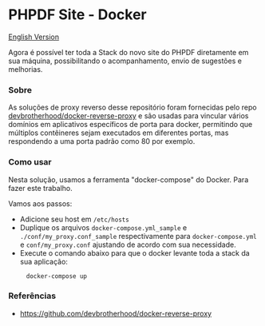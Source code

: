 # PHPDF Site - Docker

[English Version](./README-EN.md)

Agora é possível ter toda a Stack do novo site do PHPDF diretamente em sua máquina, possibilitando o acompanhamento, envio de sugestões e melhorias.

### Sobre

As soluções de proxy reverso desse repositório foram fornecidas pelo repo [devbrotherhood/docker-reverse-proxy](https://github.com/devbrotherhood/docker-reverse-proxy) e são usadas para vincular vários domínios em aplicativos específicos de porta para docker, permitindo que múltiplos contêineres sejam executados em diferentes portas, mas respondendo a uma porta padrão como 80 por exemplo.

### Como usar

Nesta solução, usamos a ferramenta "docker-compose" do Docker. Para fazer este trabalho.
 
Vamos aos passos:

- Adicione seu host em `/etc/hosts`
- Duplique os arquivos `docker-compose.yml_sample` e `./conf/my_proxy.conf_sample` respectivamente para `docker-compose.yml` e `conf/my_proxy.conf` ajustando de acordo com sua necessidade.  
- Execute o comando abaixo para que o docker levante toda a stack da sua aplicação:

```
     docker-compose up
```

### Referências

- https://github.com/devbrotherhood/docker-reverse-proxy
